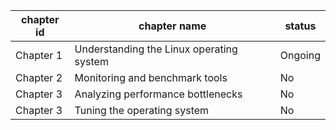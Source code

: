 |chapter id | chapter name | status |
|-----------|--------------|--------|
| Chapter 1 | Understanding the Linux operating system | Ongoing |
| Chapter 2 | Monitoring and benchmark tools | No |
| Chapter 3 | Analyzing performance bottlenecks | No |
| Chapter 3 | Tuning the operating system | No |
